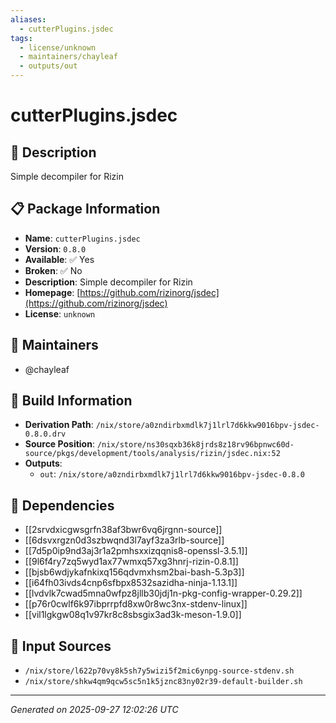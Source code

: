 ```yaml
---
aliases:
  - cutterPlugins.jsdec
tags:
  - license/unknown
  - maintainers/chayleaf
  - outputs/out
---
```


# cutterPlugins.jsdec

## 📝 Description

Simple decompiler for Rizin

## 📋 Package Information

- **Name**: `cutterPlugins.jsdec`
- **Version**: `0.8.0`
- **Available**: ✅ Yes
- **Broken**: ✅ No
- **Description**: Simple decompiler for Rizin
- **Homepage**: [https://github.com/rizinorg/jsdec](https://github.com/rizinorg/jsdec)
- **License**: `unknown`
## 👥 Maintainers

- @chayleaf


## 🔧 Build Information

- **Derivation Path**: `/nix/store/a0zndirbxmdlk7j1lrl7d6kkw9016bpv-jsdec-0.8.0.drv`
- **Source Position**: `/nix/store/ns30sqxb36k8jrds8z18rv96bpnwc60d-source/pkgs/development/tools/analysis/rizin/jsdec.nix:52`
- **Outputs**:
  - `out`:  `/nix/store/a0zndirbxmdlk7j1lrl7d6kkw9016bpv-jsdec-0.8.0`

## 🔗 Dependencies

- [[2srvdxicgwsgrfn38af3bwr6vq6jrgnn-source]]
- [[6dsvxrgzn0d3szbwqnd3l7ayf3za3rlb-source]]
- [[7d5p0ip9nd3aj3r1a2pmhsxxizqqnis8-openssl-3.5.1]]
- [[9l6f4ry7zq5wyd1ax77wmxq57xg3hnrj-rizin-0.8.1]]
- [[bjsb6wdjykafnkixq156qdvmxhsm2bai-bash-5.3p3]]
- [[i64fh03ivds4cnp6sfbpx8532sazidha-ninja-1.13.1]]
- [[lvdvlk7cwad5mna0wfpz8jllb30jdj1n-pkg-config-wrapper-0.29.2]]
- [[p76r0cwlf6k97ibprrpfd8xw0r8wc3nx-stdenv-linux]]
- [[vil1lgkgw08q1v97kr8c8sbsgix3ad3k-meson-1.9.0]]

## 📁 Input Sources

- `/nix/store/l622p70vy8k5sh7y5wizi5f2mic6ynpg-source-stdenv.sh`
- `/nix/store/shkw4qm9qcw5sc5n1k5jznc83ny02r39-default-builder.sh`

---
*Generated on 2025-09-27 12:02:26 UTC*
